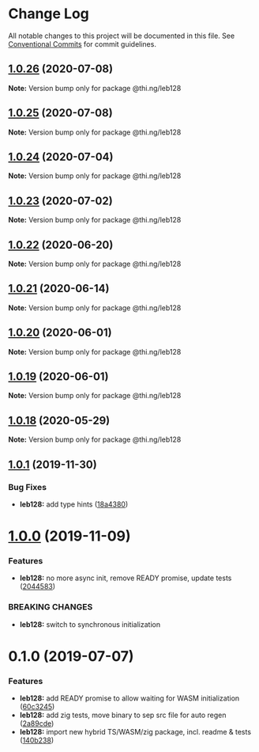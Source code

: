 # Change Log

All notable changes to this project will be documented in this file.
See [Conventional Commits](https://conventionalcommits.org) for commit guidelines.

## [1.0.26](https://github.com/thi-ng/umbrella/compare/@thi.ng/leb128@1.0.25...@thi.ng/leb128@1.0.26) (2020-07-08)

**Note:** Version bump only for package @thi.ng/leb128





## [1.0.25](https://github.com/thi-ng/umbrella/compare/@thi.ng/leb128@1.0.24...@thi.ng/leb128@1.0.25) (2020-07-08)

**Note:** Version bump only for package @thi.ng/leb128





## [1.0.24](https://github.com/thi-ng/umbrella/compare/@thi.ng/leb128@1.0.23...@thi.ng/leb128@1.0.24) (2020-07-04)

**Note:** Version bump only for package @thi.ng/leb128





## [1.0.23](https://github.com/thi-ng/umbrella/compare/@thi.ng/leb128@1.0.22...@thi.ng/leb128@1.0.23) (2020-07-02)

**Note:** Version bump only for package @thi.ng/leb128





## [1.0.22](https://github.com/thi-ng/umbrella/compare/@thi.ng/leb128@1.0.21...@thi.ng/leb128@1.0.22) (2020-06-20)

**Note:** Version bump only for package @thi.ng/leb128





## [1.0.21](https://github.com/thi-ng/umbrella/compare/@thi.ng/leb128@1.0.20...@thi.ng/leb128@1.0.21) (2020-06-14)

**Note:** Version bump only for package @thi.ng/leb128





## [1.0.20](https://github.com/thi-ng/umbrella/compare/@thi.ng/leb128@1.0.19...@thi.ng/leb128@1.0.20) (2020-06-01)

**Note:** Version bump only for package @thi.ng/leb128





## [1.0.19](https://github.com/thi-ng/umbrella/compare/@thi.ng/leb128@1.0.18...@thi.ng/leb128@1.0.19) (2020-06-01)

**Note:** Version bump only for package @thi.ng/leb128





## [1.0.18](https://github.com/thi-ng/umbrella/compare/@thi.ng/leb128@1.0.17...@thi.ng/leb128@1.0.18) (2020-05-29)

**Note:** Version bump only for package @thi.ng/leb128





## [1.0.1](https://github.com/thi-ng/umbrella/compare/@thi.ng/leb128@1.0.0...@thi.ng/leb128@1.0.1) (2019-11-30)

### Bug Fixes

* **leb128:** add type hints ([18a4380](https://github.com/thi-ng/umbrella/commit/18a4380336604f4a8fc890296d5c9dce5d9c0cd2))

# [1.0.0](https://github.com/thi-ng/umbrella/compare/@thi.ng/leb128@0.1.5...@thi.ng/leb128@1.0.0) (2019-11-09)

### Features

* **leb128:** no more async init, remove READY promise, update tests ([2044583](https://github.com/thi-ng/umbrella/commit/20445837f5af1891703e1c51fe8db56e69f11c86))

### BREAKING CHANGES

* **leb128:** switch to synchronous initialization

# 0.1.0 (2019-07-07)

### Features

* **leb128:** add READY promise to allow waiting for WASM initialization ([60c3245](https://github.com/thi-ng/umbrella/commit/60c3245))
* **leb128:** add zig tests, move binary to sep src file for auto regen ([2a89cde](https://github.com/thi-ng/umbrella/commit/2a89cde))
* **leb128:** import new hybrid TS/WASM/zig package, incl. readme & tests ([140b238](https://github.com/thi-ng/umbrella/commit/140b238))
